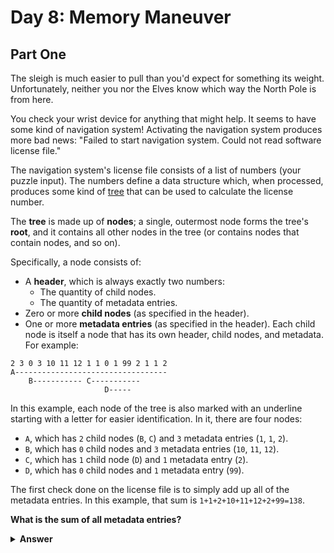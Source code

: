# Day 8: Memory Maneuver

## Part One

The sleigh is much easier to pull than you'd expect for something its weight. Unfortunately, neither you nor the Elves know which way the North Pole is from here.

You check your wrist device for anything that might help. It seems to have some kind of navigation system! Activating the navigation system produces more bad news: "Failed to start navigation system. Could not read software license file."

The navigation system's license file consists of a list of numbers (your puzzle input). The numbers define a data structure which, when processed, produces some kind of [tree](https://en.wikipedia.org/wiki/Tree_(data_structure)) that can be used to calculate the license number.

The __tree__ is made up of __nodes__; a single, outermost node forms the tree's __root__, and it contains all other nodes in the tree (or contains nodes that contain nodes, and so on).

Specifically, a node consists of:

- A __header__, which is always exactly two numbers:
  - The quantity of child nodes.
  - The quantity of metadata entries.
- Zero or more __child nodes__ (as specified in the header).
- One or more __metadata entries__ (as specified in the header).
Each child node is itself a node that has its own header, child nodes, and metadata. For example:

```
2 3 0 3 10 11 12 1 1 0 1 99 2 1 1 2
A----------------------------------
    B----------- C-----------
                     D-----
```

In this example, each node of the tree is also marked with an underline starting with a letter for easier identification. In it, there are four nodes:

- `A`, which has `2` child nodes (`B`, `C`) and `3` metadata entries (`1`, `1`, `2`).
- `B`, which has `0` child nodes and `3` metadata entries (`10`, `11`, `12`).
- `C`, which has `1` child node (`D`) and `1` metadata entry (`2`).
- `D`, which has `0` child nodes and `1` metadata entry (`99`).

The first check done on the license file is to simply add up all of the metadata entries. In this example, that sum is `1+1+2+10+11+12+2+99=138`.

__What is the sum of all metadata entries?__

<details><summary><b>Answer</b></summary>

Your puzzle answer was `48443`.

<details>

## Part Two

The second check is slightly more complicated: you need to find the value of the root node (`A` in the example above).

The __value of a node__ depends on whether it has child nodes.

If a node has __no child nodes__, its value is the sum of its metadata entries. So, the value of node `B` is `10+11+12=33`, and the value of node `D` is `99`.

However, if a node __does have child nodes__, the metadata entries become indexes which refer to those child nodes. A metadata entry of `1` refers to the first child node, `2` to the second, `3` to the third, and so on. The value of this node is the sum of the values of the child nodes referenced by the metadata entries. If a referenced child node does not exist, that reference is skipped. A child node can be referenced multiple time and counts each time it is referenced. A metadata entry of `0` does not refer to any child node.

For example, again using the above nodes:

- Node `C` has one metadata entry, `2`. Because node `C` has only one child node, `2` references a child node which does not exist, and so the value of node `C` is `0`.
- Node `A` has three metadata entries: `1`, `1`, and `2`. The `1` references node `A`'s first child node, `B`, and the `2` references node `A`'s second child node, `C`. Because node `B` has a value of `33` and node `C` has a value of `0`, the value of node A is `33+33+0=66`.

So, in this example, the value of the root node is `66`.

__What is the value of the root node?__


<details><summary><b>Answer</b></summary>

Your puzzle answer was `30063`.

<details>
